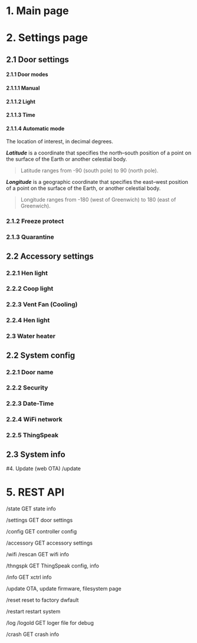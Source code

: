 # 1. Main page

# 2. Settings page
## 2.1 Door settings

#### 2.1.1 Door modes 

#### 2.1.1.1 Manual

#### 2.1.1.2 Light 

#### 2.1.1.3 Time

#### 2.1.1.4 Automatic mode
The location of interest, in decimal degrees.    

***Latitude*** is a coordinate that specifies the north–south position of a point on the surface of the Earth or another celestial body.
> Latitude ranges	from -90 (south pole) to 90 (north pole).

***Longitude*** is a geographic coordinate that specifies the east–west position of a point on the surface of the Earth, or another celestial body.
 > Longitude ranges	from -180 (west of Greenwich) to 180 (east of Greenwich).
  
### 2.1.2 Freeze protect

### 2.1.3 Quarantine

## 2.2 Accessory settings
### 2.2.1 Hen light 
### 2.2.2 Coop light 
### 2.2.3 Vent Fan (Cooling)
### 2.2.4 Hen light 

### 2.3 Water heater 

## 2.2 System config

### 2.2.1 Door name
### 2.2.2 Security
### 2.2.3 Date-Time
### 2.2.4 WiFi network
### 2.2.5 ThingSpeak

## 2.3 System info

#4. Update (web OTA)
/update

# 5. REST API

/state
GET
  state info

/settings
GET
  door settings

/config
GET
  controller config

/accessory
GET
  accessory settings

/wifi
/rescan
GET
  wifi info

/thngspk
GET
  ThingSpeak config, info

/info
GET
  xctrl info

/update
  OTA, update firmware, filesystem page

/reset
  reset to factory dwfault

/restart
  restart system

/log
/logold
GET
  loger file for debug

/crash
GET
  crash info
